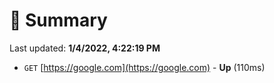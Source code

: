 # 📖 Summary
Last updated: **1/4/2022, 4:22:19 PM**

- `GET` [https://google.com](https://google.com) - **Up** (110ms)
